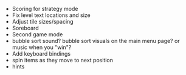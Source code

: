 - Scoring for strategy mode
- Fix level text locations and size
- Adjust tile sizes/spacing
- Soreboard
- Second game mode
- bubble sort sound? bubble sort visuals on the main menu page? or music when you "win"?
- Add keyboard bindings
- spin items as they move to next position
- hints